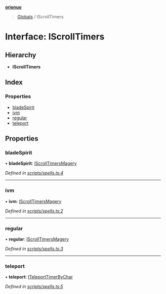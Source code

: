 **[orionuo](../README.md)**

> [Globals](../globals.md) / IScrollTimers

# Interface: IScrollTimers

## Hierarchy

* **IScrollTimers**

## Index

### Properties

* [bladeSpirit](iscrolltimers.md#bladespirit)
* [ivm](iscrolltimers.md#ivm)
* [regular](iscrolltimers.md#regular)
* [teleport](iscrolltimers.md#teleport)

## Properties

### bladeSpirit

•  **bladeSpirit**: [IScrollTimersMagery](iscrolltimersmagery.md)

*Defined in [scripts/spells.ts:4](https://github.com/msviha/orionuo/blob/029a15d/src/scripts/spells.ts#L4)*

___

### ivm

•  **ivm**: [IScrollTimersMagery](iscrolltimersmagery.md)

*Defined in [scripts/spells.ts:2](https://github.com/msviha/orionuo/blob/029a15d/src/scripts/spells.ts#L2)*

___

### regular

•  **regular**: [IScrollTimersMagery](iscrolltimersmagery.md)

*Defined in [scripts/spells.ts:3](https://github.com/msviha/orionuo/blob/029a15d/src/scripts/spells.ts#L3)*

___

### teleport

•  **teleport**: [ITeleportTimerByChar](iteleporttimerbychar.md)

*Defined in [scripts/spells.ts:5](https://github.com/msviha/orionuo/blob/029a15d/src/scripts/spells.ts#L5)*
